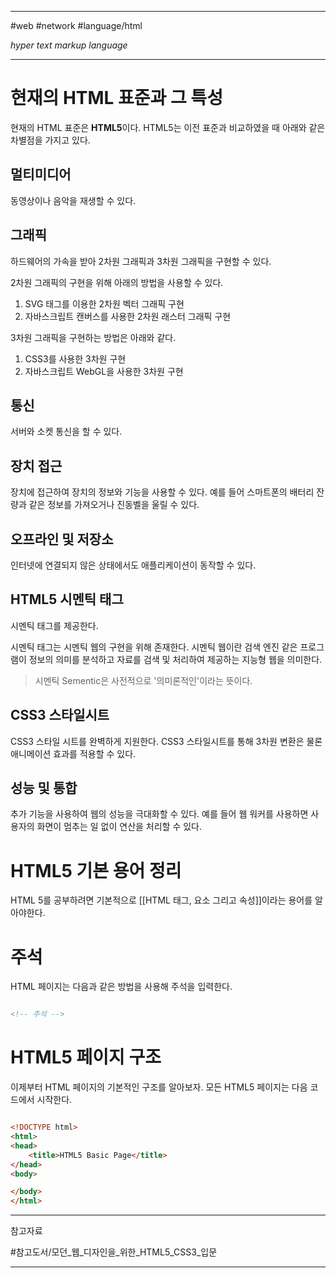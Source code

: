 
---

#web #network #language/html

*hyper text markup language*

---

# 현재의 HTML 표준과 그 특성

현재의 HTML 표준은 **HTML5**이다. HTML5는 이전 표준과 비교하였을 때 아래와 같은 차별점을 가지고 있다.

## 멀티미디어

동영상이나 음악을 재생할 수 있다.

## 그래픽

하드웨어의 가속을 받아 2차원 그래픽과 3차원 그래픽을 구현할 수 있다.

2차원 그래픽의 구현을 위해 아래의 방법을 사용할 수 있다.

1. SVG 태그를 이용한 2차원 벡터 그래픽 구현
2. 자바스크립트 캔버스를 사용한 2차원 래스터 그래픽 구현

3차원 그래픽을 구현하는 방법은 아래와 같다.

1. CSS3를 사용한 3차원 구현
2. 자바스크립트 WebGL을 사용한 3차원 구현

## 통신

서버와 소켓 통신을 할 수 있다.

## 장치 접근

장치에 접근하여 장치의 정보와 기능을 사용할 수 있다.
예를 들어 스마트폰의 배터리 잔량과 같은 정보를 가져오거나 진동벨을 울릴 수 있다.

## 오프라인 및 저장소

인터넷에 연결되지 않은 상태에서도 애플리케이션이 동작할 수 있다.

## HTML5 시멘틱 태그

시멘틱 태그를 제공한다.

시멘틱 태그는 시멘틱 웹의 구현을 위해 존재한다.
시멘틱 웹이란 검색 엔진 같은 프로그램이 정보의 의미를 분석하고 자료를 검색 및 처리하여 제공하는 지능형 웹을 의미한다.

> 시멘틱 Sementic은 사전적으로 '의미론적인'이라는 뜻이다.

## CSS3 스타일시트

CSS3 스타일 시트를 완벽하게 지원한다. CSS3 스타일시트를 통해 3차원 변환은 물론 애니메이션 효과를 적용할 수 있다.

## 성능 및 통합

추가 기능을 사용하여 웹의 성능을 극대화할 수 있다. 예를 들어 웹 워커를 사용하면 사용자의 화면이 멈추는 일 없이 연산을 처리할 수 있다.

# HTML5 기본 용어 정리

HTML 5를 공부하려면 기본적으로 [[HTML 태그, 요소 그리고 속성]]이라는 용어를 알아야한다.

# 주석

HTML 페이지는 다음과 같은 방법을 사용해 주석을 입력한다.

```html

<!-- 주석 -->

```

# HTML5 페이지 구조

이제부터 HTML 페이지의 기본적인 구조를 알아보자. 모든 HTML5 페이지는 다음 코드에서 시작한다.

```html

<!DOCTYPE html>
<html>
<head>
	<title>HTML5 Basic Page</title>
</head>
<body>

</body>
</html>

```

---

참고자료

#참고도서/모던_웹_디자인을_위한_HTML5_CSS3_입문 

---
